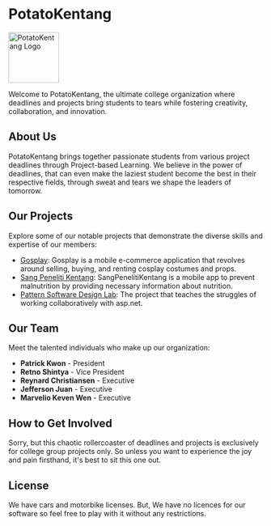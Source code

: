 # PotatoKentang

<img src="https://avatars.githubusercontent.com/u/127182151?s=400&u=4091310dc4d2c06cb3af8b67d16bd05e8a2e87ab&v=4" alt="PotatoKentang Logo" width="100">

Welcome to PotatoKentang, the ultimate college organization where deadlines and projects bring students to tears while fostering creativity, collaboration, and innovation.

## About Us

PotatoKentang brings together passionate students from various project deadlines through Project-based Learning. We believe in the power of deadlines, that can even make the laziest student become the best in their respective fields, through sweat and tears we shape the leaders of tomorrow.

## Our Projects

Explore some of our notable projects that demonstrate the diverse skills and expertise of our members:

- [Gosplay]([projects/project1.md](https://github.com/PotatoKentang/Gosplay)): Gosplay is a mobile e-commerce application that revolves around selling, buying, and renting cosplay costumes and props.
- [Sang Peneliti Kentang](https://github.com/PotatoKentang/SangPenelitiKentang): SangPenelitiKentang is a mobile app to prevent malnutrition by providing necessary information about nutrition.
- [Pattern Software Design Lab](https://github.com/PotatoKentang/PatternSoftwareDesignLab): The project that teaches the struggles of working collaboratively with asp.net.

## Our Team

Meet the talented individuals who make up our organization:

- **Patrick Kwon** - President
- **Retno Shintya** - Vice President
- **Reynard Christiansen** - Executive
- **Jefferson Juan** - Executive
- **Marvelio Keven Wen** - Executive

## How to Get Involved

Sorry, but this chaotic rollercoaster of deadlines and projects is exclusively for college group projects only. So unless you want to experience the joy and pain firsthand, it's best to sit this one out.

## License

We have cars and motorbike licenses. But, We have no licences for our software so feel free to play with it without any restrictions.

